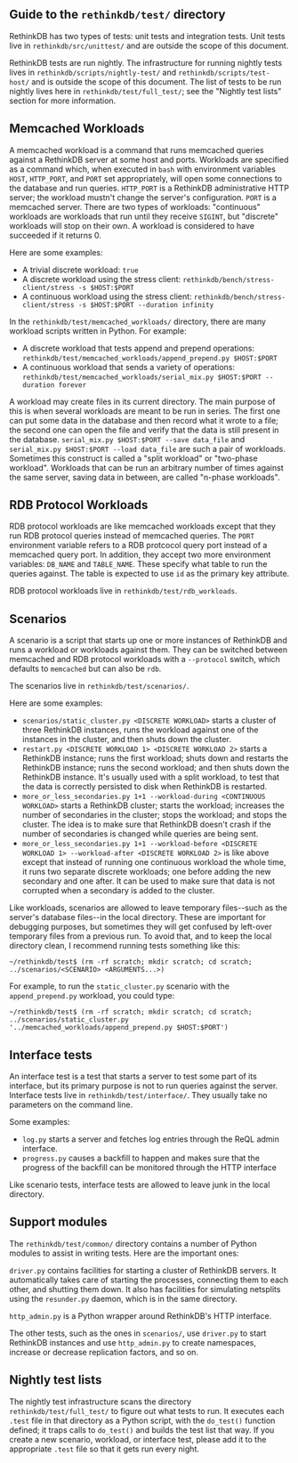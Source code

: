Guide to the `rethinkdb/test/` directory
---------------------------------------

RethinkDB has two types of tests: unit tests and integration tests. Unit tests
live in `rethinkdb/src/unittest/` and are outside the scope of this document.

RethinkDB tests are run nightly. The infrastructure for running nightly tests
lives in `rethinkdb/scripts/nightly-test/` and `rethinkdb/scripts/test-host/`
and is outside the scope of this document. The list of tests to be run nightly
lives here in `rethinkdb/test/full_test/`; see the "Nightly test lists" section
for more information.

Memcached Workloads
-------------------

A memcached workload is a command that runs memcached queries against a
RethinkDB server at some host and ports. Workloads are specified as a command
which, when executed in `bash` with environment variables `HOST`, `HTTP_PORT`,
and `PORT` set appropriately, will open some connections to the database and run
queries. `HTTP_PORT` is a RethinkDB administrative HTTP server; the workload
mustn't change the server's configuration. `PORT` is a memcached server. There
are two types of workloads: "continuous" workloads are workloads that run until
they receive `SIGINT`, but "discrete" workloads will stop on their own. A
workload is considered to have succeeded if it returns 0.

Here are some examples:
* A trivial discrete workload: 
    `true`
* A discrete workload using the stress client:
    `rethinkdb/bench/stress-client/stress -s $HOST:$PORT`
* A continuous workload using the stress client:
    `rethinkdb/bench/stress-client/stress -s $HOST:$PORT --duration infinity`

In the `rethinkdb/test/memcached_workloads/` directory, there are many workload scripts
written in Python. For example:
* A discrete workload that tests append and prepend operations:
    `rethinkdb/test/memcached_workloads/append_prepend.py $HOST:$PORT`
* A continuous workload that sends a variety of operations:
    `rethinkdb/test/memcached_workloads/serial_mix.py $HOST:$PORT --duration forever`

A workload may create files in its current directory. The main purpose of this
is when several workloads are meant to be run in series. The first one can put
some data in the database and then record what it wrote to a file; the second
one can open the file and verify that the data is still present in the database.
`serial_mix.py $HOST:$PORT --save data_file` and `serial_mix.py $HOST:$PORT
--load data_file` are such a pair of workloads. Sometimes this construct is
called a "split workload" or "two-phase workload". Workloads that can be run an
arbitrary number of times against the same server, saving data in between, are
called "n-phase workloads".

RDB Protocol Workloads
----------------------

RDB protocol workloads are like memcached workloads except that they run RDB
protocol queries instead of memcached queries. The `PORT` environment variable
refers to a RDB protcocol query port instead of a memcached query port. In
addition, they accept two more environment variables: `DB_NAME` and
`TABLE_NAME`. These specify what table to run the queries against. The table is
expected to use `id` as the primary key attribute.

RDB protocol workloads live in `rethinkdb/test/rdb_workloads`.

Scenarios
---------

A scenario is a script that starts up one or more instances of RethinkDB and
runs a workload or workloads against them. They can be switched between
memcached and RDB protocol workloads with a `--protocol` switch, which defaults
to `memcached` but can also be `rdb`.

The scenarios live in `rethinkdb/test/scenarios/`.

Here are some examples:
* `scenarios/static_cluster.py <DISCRETE WORKLOAD>` starts a cluster of three
    RethinkDB instances, runs the workload against one of the instances in the
    cluster, and then shuts down the cluster.
* `restart.py <DISCRETE WORKLOAD 1> <DISCRETE WORKLOAD 2>` starts a RethinkDB
    instance; runs the first workload; shuts down and restarts the RethinkDB
    instance; runs the second workload; and then shuts down the RethinkDB
    instance. It's usually used with a split workload, to test that the data is
    correctly persisted to disk when RethinkDB is restarted.
* `more_or_less_secondaries.py 1+1 --workload-during <CONTINUOUS WORKLOAD>` starts
    a RethinkDB cluster; starts the workload; increases the number of
    secondaries in the cluster; stops the workload; and stops the cluster. The
    idea is to make sure that RethinkDB doesn't crash if the number of
    secondaries is changed while queries are being sent.
* `more_or_less_secondaries.py 1+1 --workload-before <DISCRETE WORKLOAD 1> --workload-after <DISCRETE WORKLOAD 2>` is
    like above except that instead of running one continuous workload the whole
    time, it runs two separate discrete workloads; one before adding the new
    secondary and one after. It can be used to make sure that data is not
    corrupted when a secondary is added to the cluster.

Like workloads, scenarios are allowed to leave temporary files--such as the
server's database files--in the local directory. These are important for
debugging purposes, but sometimes they will get confused by left-over temporary
files from a previous run. To avoid that, and to keep the local directory clean,
I recommend running tests something like this:

    ~/rethinkdb/test$ (rm -rf scratch; mkdir scratch; cd scratch; ../scenarios/<SCENARIO> <ARGUMENTS...>)

For example, to run the `static_cluster.py` scenario with the
`append_prepend.py` workload, you could type:

    ~/rethinkdb/test$ (rm -rf scratch; mkdir scratch; cd scratch; ../scenarios/static_cluster.py '../memcached_workloads/append_prepend.py $HOST:$PORT')

Interface tests
---------------

An interface test is a test that starts a server to test some part of its
interface, but its primary purpose is not to run queries against the server.
Interface tests live in `rethinkdb/test/interface/`. They usually take no
parameters on the command line.

Some examples:
* `log.py` starts a server and fetches log entries through the ReQL admin
    interface.
* `progress.py` causes a backfill to happen and makes sure that the progress of
    the backfill can be monitored through the HTTP interface

Like scenario tests, interface tests are allowed to leave junk in the local
directory.

Support modules
---------------

The `rethinkdb/test/common/` directory contains a number of Python modules to
assist in writing tests. Here are the important ones:

`driver.py` contains facilities for starting a cluster of RethinkDB servers. It
automatically takes care of starting the processes, connecting them to each
other, and shutting them down. It also has facilities for simulating netsplits
using the `resunder.py` daemon, which is in the same directory.

`http_admin.py` is a Python wrapper around RethinkDB's HTTP interface.

The other tests, such as the ones in `scenarios/`, use `driver.py` to start
RethinkDB instances and use `http_admin.py` to create namespaces, increase or
decrease replication factors, and so on.

Nightly test lists
------------------

The nightly test infrastructure scans the directory `rethinkdb/test/full_test/`
to figure out what tests to run. It executes each `.test` file in that directory
as a Python script, with the `do_test()` function defined; it traps calls to
`do_test()` and builds the test list that way. If you create a new scenario,
workload, or interface test, please add it to the appropriate `.test` file so
that it gets run every night.
